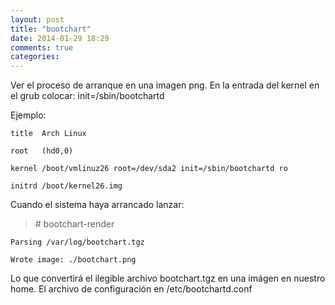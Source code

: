 ```yaml
---
layout: post
title: "bootchart"
date: 2014-01-29 18:29
comments: true
categories: 
---
```

Ver el proceso de arranque en una imagen png. En la entrada del kernel en el grub colocar: init=/sbin/bootchartd

Ejemplo:

	title  Arch Linux

	root   (hd0,0)

	kernel /boot/vmlinuz26 root=/dev/sda2 init=/sbin/bootchartd ro

	initrd /boot/kernel26.img

Cuando el sistema haya arrancado lanzar:

>\# bootchart-render

	Parsing /var/log/bootchart.tgz

	Wrote image: ./bootchart.png

Lo que convertirá el ilegible archivo bootchart.tgz en una imágen en nuestro home. El archivo de configuración en /etc/bootchartd.conf

